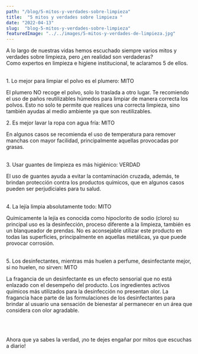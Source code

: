 ```yaml
---
path: "/blog/5-mitos-y-verdades-sobre-limpieza"
title:  "5 mitos y verdades sobre limpieza " 
date: "2022-04-13"
slug:  "blog-5-mitos-y-verdades-sobre-limpieza"
featuredImage: "../../images/5-mitos-y-verdades-de-limpieza.jpg"
---
```

A lo largo de nuestras vidas hemos escuchado siempre varios mitos y verdades sobre limpieza, pero ¿en realidad son verdaderas?
<br/>
Como expertos en limpieza e higiene institucional, te aclaramos 5 de ellos.  
<br/> 

  
<div class= "font-bold  text-primary-default text-base">
<p className="font-bold  text-base ">1.	Lo mejor para limpiar el polvo es el plumero: MITO</p> </div>
El plumero NO recoge el polvo, solo lo traslada a otro lugar. Te recomiendo el uso de paños reutilizables húmedos para limpiar de manera correcta los polvos. Esto no solo te permite que realices una correcta limpieza, sino también ayudas al medio ambiente ya que son reutilizables. <br/> 

<div class= "font-bold  text-primary-default text-base">
<p className="font-bold  text-base ">2.	Es mejor lavar la ropa con agua fría: MITO</p> </div>
En algunos casos se recomienda el uso de temperatura para remover manchas con mayor facilidad, principalmente aquellas provocadas por grasas. <br/> <br/> 

<div class= "font-bold  text-primary-default text-base">
<p className="font-bold  text-base ">3.	Usar guantes de limpieza es más higiénico: VERDAD</p> </div>
El uso de guantes ayuda a evitar la contaminación cruzada, además, te brindan protección contra los productos químicos, que en algunos casos pueden ser perjudiciales para tu salud. <br/> <br/> 

<div class= "font-bold  text-primary-default text-base">
<p className="font-bold  text-base ">4.	La lejía limpia absolutamente todo: MITO</p> </div>
Químicamente la lejía es conocida como hipoclorito de sodio (cloro) su principal uso es la desinfección, proceso diferente a la limpieza, también es un blanqueador de prendas. No es aconsejable utilizar este producto en todas las superficies, principalmente en aquellas metálicas, ya que puede provocar corrosión. <br/> <br/> 

<div class= "font-bold  text-primary-default text-base">
<p className="font-bold  text-base ">5.	Los desinfectantes, mientras más huelen a perfume, desinfectante mejor, si no huelen, no sirven: MITO</p> </div>
La fragancia de un desinfectante es un efecto sensorial que no está enlazado con el desempeño del producto. Los ingredientes activos químicos más utilizados para la desinfección no presentan olor. La fragancia hace parte de las formulaciones de los desinfectantes para brindar al usuario una sensación de bienestar al permanecer en un área que considera con olor agradable.

<br/><br/>


<div class= " font-semibold text-center italic text-primary-lighter text-xl">
    <p className=" font-semibold text-center  italic text-xl ">Ahora que ya sabes la verdad, ¡no te dejes engañar por mitos que escuchas a diario!</p> </div>
 <br/> <br/>

 




 




